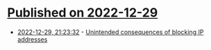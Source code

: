 # [Published on 2022-12-29](index.md)

* [2022-12-29, 21:23:32](https://news.ycombinator.com/item?id=34178168) - [Unintended consequences of blocking IP addresses](https://blog.cloudflare.com/consequences-of-ip-blocking/)
